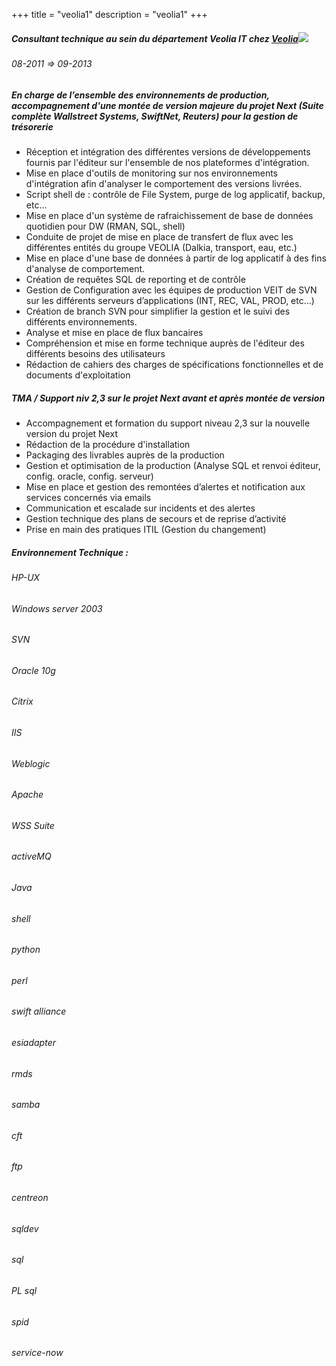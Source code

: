 +++
title = "veolia1"
description = "veolia1"
+++

##### Consultant technique au sein du département Veolia IT chez [Veolia](http://www.veolia.fr)![](https://pbs.twimg.com/profile_images/668049310655889408/PL9XfBUr_400x400.png)

###### 08-2011 => 09-2013

##### En charge de l’ensemble des environnements de production, accompagnement d'une montée de version majeure du projet Next (Suite complète Wallstreet Systems, SwiftNet, Reuters) pour la gestion de trésorerie

*   Réception et intégration des différentes versions de développements fournis par l'éditeur sur l'ensemble de nos plateformes d'intégration.
*   Mise en place d'outils de monitoring sur nos environnements d'intégration afin d'analyser le comportement des versions livrées.
*   Script shell de : contrôle de File System, purge de log applicatif, backup, etc…
*   Mise en place d'un système de rafraichissement de base de données quotidien pour DW (RMAN, SQL, shell)
*   Conduite de projet de mise en place de transfert de flux avec les différentes entités du groupe VEOLIA (Dalkia, transport, eau, etc.)
*   Mise en place d'une base de données à partir de log applicatif à des fins d'analyse de comportement.
*   Création de requêtes SQL de reporting et de contrôle
*   Gestion de Configuration avec les équipes de production VEIT de SVN sur les différents serveurs d’applications (INT, REC, VAL, PROD, etc…)
*   Création de branch SVN pour simplifier la gestion et le suivi des différents environnements.
*   Analyse et mise en place de flux bancaires
*   Compréhension et mise en forme technique auprès de l'éditeur des différents besoins des utilisateurs
*   Rédaction de cahiers des charges de spécifications fonctionnelles et de documents d'exploitation

##### TMA / Support niv 2,3 sur le projet Next avant et après montée de version

*   Accompagnement et formation du support niveau 2,3 sur la nouvelle version du projet Next
*   Rédaction de la procédure d'installation
*   Packaging des livrables auprès de la production
*   Gestion et optimisation de la production (Analyse SQL et renvoi éditeur, config. oracle, config. serveur)
*   Mise en place et gestion des remontées d’alertes et notification aux services concernés via emails
*   Communication et escalade sur incidents et des alertes
*   Gestion technique des plans de secours et de reprise d’activité
*   Prise en main des pratiques ITIL (Gestion du changement)

##### Environnement Technique :  

###### HP-UX

###### Windows server 2003

###### SVN

###### Oracle 10g

###### Citrix

###### IIS

###### Weblogic

###### Apache

###### WSS Suite

###### activeMQ

###### Java

###### shell

###### python

###### perl

###### swift alliance

###### esiadapter

###### rmds

###### samba

###### cft

###### ftp

###### centreon

###### sqldev

###### sql

###### PL sql

###### spid

###### service-now